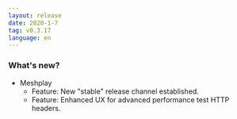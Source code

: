```yaml
---
layout: release
date: 2020-1-7
tag: v0.3.17
language: en
---
```


### What's new?

- Meshplay
  - Feature: New "stable" release channel established.
  - Feature: Enhanced UX for advanced performance test HTTP headers.

